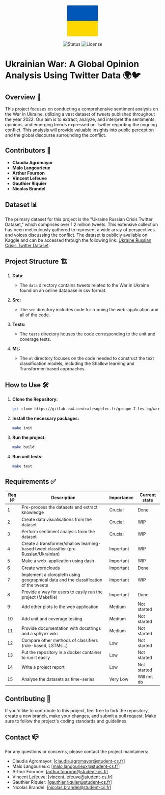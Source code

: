 <p align="center">
  <a href="" rel="noopener">
 <img width=100px height=100px src="src/assets/ukr_flag.png" alt="Project logo"></a>
</p>
<div align="center">

![Status](https://img.shields.io/badge/status-active-success.svg)
![License](https://img.shields.io/badge/license-MIT-blue.svg)

</div>

# Ukrainian War: A Global Opinion Analysis Using Twitter Data 🌍🐦

## Overview 📜

This project focuses on conducting a comprehensive sentiment analysis on the War in Ukraine, utilizing a vast dataset of tweets published throughout the year 2022. Our aim is to extract, analyze, and interpret the sentiments, opinions, and emerging trends expressed on Twitter regarding the ongoing conflict. This analysis will provide valuable insights into public perception and the global discourse surrounding the conflict.

## Contributors 👥

- **Claudia Agromayor**
- **Malo Langourieux**
- **Arthur Fournon**
- **Vincent Lefeuve**
- **Gauthier Riquier**
- **Nicolas Brandel**

## Dataset 📊

The primary dataset for this project is the "Ukraine Russian Crisis Twitter Dataset," which comprises over 1.2 million tweets. This extensive collection has been meticulously gathered to represent a wide array of perspectives and voices discussing the conflict. The dataset is publicly available on Kaggle and can be accessed through the following link: [Ukraine Russian Crisis Twitter Dataset](https://www.kaggle.com/datasets/bwandowando/ukraine-russian-crisis-twitter-dataset-1-2-m-rows).

## Project Structure 🏗️

1. **Data:**
   - The `data` directory contains tweets related to the War in Ukraine found on an online database in csv format.

2. **Src:**
   - The `src` directory includes code for running the web-application and all of the code.

3. **Tests:**
   - The `tests` directory houses the code corresponding to the unit and coverage tests.

4. **ML:**
   - The `ml` directory focuses on the code needed to construct the text classification models, including the Shallow learning and Transformer-based approaches.

## How to Use 🛠️

1. **Clone the Repository:**
   ```bash
   git clone https://gitlab-cw4.centralesupelec.fr/groupe-7-les-bg/war_ukraine.git


2. **Install the necessary packages:**
   ```bash
   make init

3. **Run the project:**
   ```bash
   make build

3. **Run unit tests:**
   ```bash
   make test

## Requirements ✅
| Req № | Description                                            | Importance | Current state |
|--------|--------------------------------------------------------|------------|---------------|
| 1      | Pre-process the datasets and extract knowledge         | Crucial    | Done          |
| 2      | Create data visualisations from the dataset            | Crucial    | WIP           |
| 3      | Perform sentiment analysis from the dataset            | Crucial    | WIP           |
| 4      | Create a transformer/shallow learning-based tweet classifier (pro Russian/Ukrainian) | Important | WIP |
| 5      | Make a web-application using dash                      | Important  | WIP           |
| 6      | Create wordclouds                                      | Important  | Done          |
| 7      | Implement a cloropleth using geographical data and the classification of the tweets | Important | WIP |
| 8      | Provide a way for users to easily run the project (Makefile) | Important  | Done      |
| 9      | Add other plots to the web application                | Medium     | Not started   |
| 10     | Add unit and coverage testing                          | Medium     | Not started   |
| 11     | Provide documentation with docstrings and a sphynx wiki | Medium   | Not started   |
| 12     | Compare other methods of classifiers (rule-based, LSTMs...) | Low     | Not started |
| 13     | Put the repository in a docker container to run it easily | Low      | Not started   |
| 14     | Write a project report                                 | Low        | Not started   |
| 15     | Analyse the datasets as time-series                    | Very Low   | Will not do   |

## Contributing 👫
If you'd like to contribute to this project, feel free to fork the repository, create a new branch, make your changes, and submit a pull request. Make sure to follow the project's coding standards and guidelines.

## Contact 📪
For any questions or concerns, please contact the project maintainers:
- Claudia Agromayor: [claudia.agromayor@student-cs.fr]
- Malo Langourieux: [malo.langourieux@student-cs.fr]
- Arthur Fournon: [arthur.fournon@student-cs.fr]
- Vincent Lefeuve: [vincent.lefeuve@student-cs.fr]
- Gauthier Riquier: [gauthier.riquier@student-cs.fr]
- Nicolas Brandel: [nicolas.brandel@student-cs.fr]